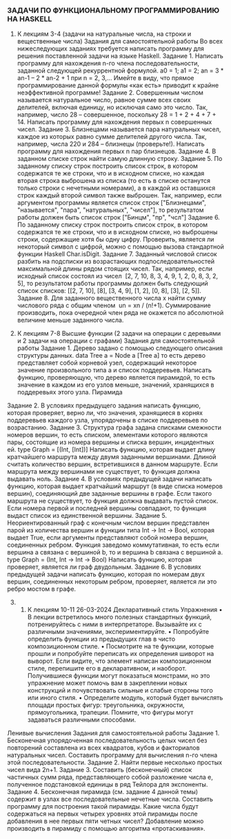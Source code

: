 ### ЗАДАЧИ ПО ФУНКЦИОНАЛЬНОМУ ПРОГРАММИРОВАНИЮ НА HASKELL

1. К лекциям 3-4 (задачи на натуральные числа, на строки и вещественные числа)
Задания для самостоятельной работы
Во всех нижеследующих заданиях требуется написать программу для решения поставленной задачи на языке Haskell.
Задание 1. Написать программу для нахождения n-го члена последовательности, заданной следующей рекуррентной формулой.
a0 = 1; a1 = 2;
an = 3 * an-1 – 2 * an-2 + 1 при n = 2, 3,...
Имейте в виду, что прямое программирование данной формулы «как есть» приводит к крайне неэффективной программе!
Задание 2. Совершенным числом называется натуральное число, равное сумме всех своих делителей, включая единицу, но исключая само это число. Так, например, число 28 – совершенное, поскольку 28 = 1 + 2 + 4 + 7 + 14. 
Написать программу для нахождения первых n совершенных чисел.
Задание 3. Близнецами называется пара натуральных чисел, каждое из которых равно сумме делителей другого числа. Так, например, числа 220 и 284 – близнецы (проверьте!). Написать программу для нахождения первых n пар близнецов.
Задание 4. В заданном списке строк найти самую длинную строку.
Задание 5. По заданному списку строк построить список строк, в котором содержатся те же строки, что и в исходном списке, но каждая вторая строка выброшена из списка (то есть в списке останутся только строки с нечетными номерами), а в каждой из оставшихся строк каждый второй символ также выброшен. 
Так, например, если аргументом программы является список строк
["Близнецами", "называется", "пара", "натуральных", "чисел"],
то результатом работы должен быть список строк ["Бинцм", "пр", "чсл"]
Задание 6. По заданному списку строк построить список строк, в котором содержатся те же строки, что и в исходном списке, но выброшены строки, содержащие хотя бы одну цифру. Проверить, является ли некоторый символ c цифрой, можно с помощью вызова стандартной
функции Haskell Char.isDigit.
Задание 7. Заданный числовой список разбить на подсписки из возрастающих подпоследовательностей максимальной длины рядом стоящих чисел. Так, например, если исходный список состоял из чисел  [2, 7, 10, 8, 3, 4, 9, 1, 2, 0, 8, 3, 2, 5], то результатом работы программы должен быть следующий список списков: [[2, 7, 10], [8], [3, 4, 9], [1, 2], [0, 8], [3],  [2, 5]].
Задание 8. Для заданного вещественного числа x найти сумму числового ряда с общим членом  un = xn / (n!+1). Суммирование производить, пока очередной член ряда не окажется по абсолютной величине меньше заданного числа.

2. К лекциям 7-8 	Высшие функции (2 задачи на операции с деревьями и 2 задачи на операции с графами)
Задания для самостоятельной работы
Задание 1. Дерево задано с помощью следующего описания структуры данных. 
data Tree a = Node a [Tree a]
то есть дерево представляет собой корневой узел, содержащий некоторое значение произвольного типа a и список поддеревьев. Написать функцию, проверяющую, что дерево является пирамидой, то есть значение в каждом из его узлов меньше, значений, хранящихся в поддеревьях этого узла.
Пирамида

Задание 2. В условиях предыдущего задания написать функцию, которая проверяет, верно ли, что значения, хранящиеся в корнях поддеревьев каждого узла, упорядочены в списке поддеревьев по возрастанию.
Задание 3. Структура графа задана списками смежности номеров вершин, то есть списком, элементами которого являются пары, состоящие из номера вершины и списка вершин, инцидентных ей. 
type Graph = [(Int, [Int])]
Написать функцию, которая выдает длину кратчайшего маршрута между двумя заданными вершинами. Длиной считать количество вершин, встретившихся в данном маршруте. Если маршрута между вершинами не существует, то функция должна выдавать ноль.
Задание 4. В условиях предыдущей задачи написать функцию, которая выдает кратчайший маршрут (в виде списка номеров вершин), соединяющий две заданные вершины в графе. Если такого маршрута не существует, то функция должна выдавать пустой список. Если номера первой и последней вершины совпадают, то функция выдаст список из единственной вершины.
Задание 5. Неориентированный граф с конечным числом вершин представлен парой из количества вершин и функции типа Int -> Int -> Bool, которая выдает True, если аргументы представляют собой номера вершин, соединенных ребром. Функция заведомо коммутативная, то есть если вершина a связана с вершиной b, то и вершина b связана с вершиной a.
type Graph = (Int, Int -> Int -> Bool)
Написать функцию, которая проверяет, является ли граф двудольным.
Задание 6. В условиях предыдущей задачи написать функцию, которая по номерам двух вершин, соединенных некоторым ребром, проверяет, является ли это ребро мостом в графе.

3. 1. К лекциям 10-11 		26-03-2024
Декларативный стиль
Упражнения
	•	В лекции встретилось много полезных стандартных функций, потренируйтесь с ними в интерпретаторе. Вызывайте их с различными значениями, экспериментируйте.
	•	Попробуйте определить функции из предыдущих глав в чисто композиционном стиле.
	•	Посмотрите на те функции, которые прошли и попробуйте переписать их определения шиворот на выворот. Если видите, что элемент написан композиционном стиле, перепишите его в декларативном, и наоборот. Получившиеся функции могут показаться монстрами, но это упражнение может помочь вам в закреплении новых конструкций и почувствовать сильные и слабые стороны того или иного стиля.
	•	Определите модуль, который будет вычислять площади простых фигур: треугольника, окружности, прямоугольника, трапеции. Помните, что фигуры могут задаваться различными способами.


Ленивые вычисления
Задания для самостоятельной работы
Задание 1. Бесконечная упорядоченная последовательность целых чисел без повторений составлена из всех квадратов, кубов и факториалов натуральных чисел. Составить программу для вычисления n-го члена этой последовательности.
Задание 2. Найти первые несколько простых чисел вида 2n+1.
Задание 3. Составить (бесконечный) список частичных сумм ряда, представляющего собой разложение числа e, полученное подстановкой единицы в ряд Тейлора для экспоненты.
Задание 4. Бесконечная пирамида (см. задание 4 данной темы) содержит в узлах все последовательные нечетные числа. Составить программу для построения такой пирамиды. Какие числа будут содержаться на первых четырех уровнях этой пирамиды после добавления в нее первых пяти четных чисел? Добавление можно производить в пирамиду с помощью алгоритма «протаскивания».

